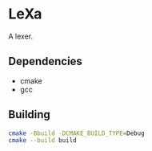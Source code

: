 # LeXa
A lexer.

## Dependencies
- cmake
- gcc

## Building
```bash
cmake -Bbuild -DCMAKE_BUILD_TYPE=Debug
cmake --build build
```
